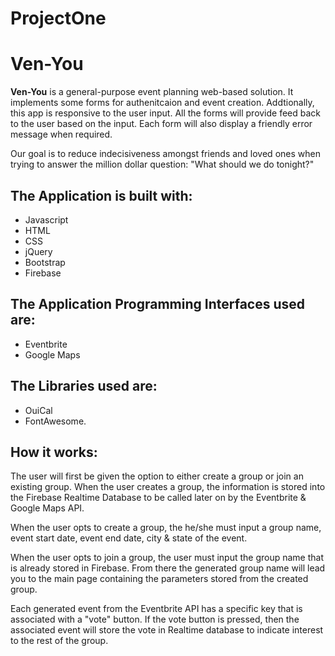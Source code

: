 # ProjectOne

**Ven-You**
=======================

**Ven-You** is a general-purpose event planning web-based solution. It implements some forms for authenitcaion and event creation. Addtionally, this app is responsive to the user input. All the forms will provide feed back to the user based on the input. Each form will also display a friendly error message when required.

Our goal is to reduce indecisiveness amongst friends and loved ones when trying to answer the million dollar question: "What should we do tonight?"

The Application is built with:
--------------------------------
- Javascript 
- HTML
- CSS
- jQuery
- Bootstrap
- Firebase

The Application Programming Interfaces used are:
---------------------------------------------------
- Eventbrite
- Google Maps

The Libraries used are:
-------------------------
- OuiCal 
- FontAwesome.

**How it works:**
-------------------------
The user will first be given the option to either create a group or join an existing group. When the user creates a group, the information is stored into the Firebase Realtime Database to be called later on by the Eventbrite & Google Maps API. 

When the user opts to create a group, the he/she must input a group name, event start date, event end date, city & state of the event.

When the user opts to join a group, the user must input the group name that is already stored in Firebase. From there the generated group name will lead you to the main page containing the parameters stored from the created group.

Each generated event from the Eventbrite API has a specific key that is associated with a "vote" button. If the vote button is pressed, then the associated event will store the vote in Realtime database to indicate interest to the rest of the group.